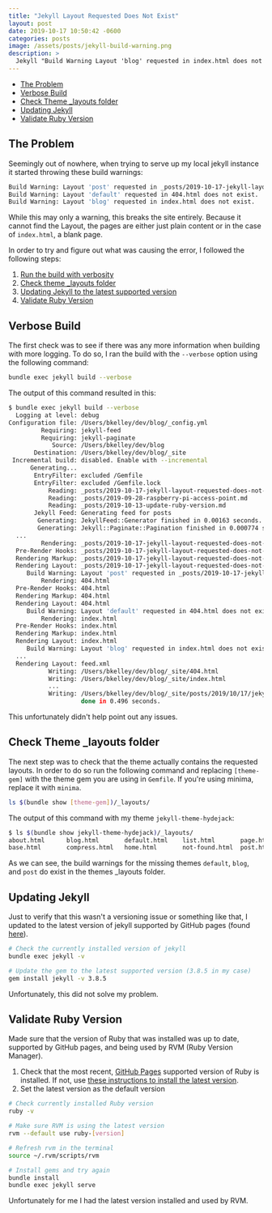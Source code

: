 ```yaml
---
title: "Jekyll Layout Requested Does Not Exist"
layout: post
date: 2019-10-17 10:50:42 -0600
categories: posts
image: /assets/posts/jekyll-build-warning.png
description: >
  Jekyll "Build Warning Layout 'blog' requested in index.html does not exist"
---
```


- [The Problem](#the-problem)
- [Verbose Build](#verbose-build)
- [Check Theme _layouts folder](#check-theme-_layouts-folder)
- [Updating Jekyll](#updating-jekyll)
- [Validate Ruby Version](#validate-ruby-version)

## The Problem

Seemingly out of nowhere, when trying to serve up my local jekyll instance it started throwing these build warnings:

```bash
Build Warning: Layout 'post' requested in _posts/2019-10-17-jekyll-layout-requested-does-not-exist.md does not exist.
Build Warning: Layout 'default' requested in 404.html does not exist.
Build Warning: Layout 'blog' requested in index.html does not exist.
```

While this may only a warning, this breaks the site entirely. Because it cannot find the Layout, the pages are either just plain content or in the case of `index.html`, a blank page.

In order to try and figure out what was causing the error, I followed the following steps:

1. [Run the build with verbosity](#verbose-build)
2. [Check theme _layouts folder](#check-theme-_layouts-folder)
3. [Updating Jekyll to the latest supported version](#updating-jekyll)
4. [Validate Ruby Version](#validate-ruby-version)

## Verbose Build

The first check was to see if there was any more information when building with more logging. To do so, I ran the build with the `--verbose` option using the following command:

```bash
bundle exec jekyll build --verbose
```

The output of this command resulted in this:

```bash
$ bundle exec jekyll build --verbose
  Logging at level: debug
Configuration file: /Users/bkelley/dev/blog/_config.yml
         Requiring: jekyll-feed
         Requiring: jekyll-paginate
            Source: /Users/bkelley/dev/blog
       Destination: /Users/bkelley/dev/blog/_site
 Incremental build: disabled. Enable with --incremental
      Generating...
       EntryFilter: excluded /Gemfile
       EntryFilter: excluded /Gemfile.lock
           Reading: _posts/2019-10-17-jekyll-layout-requested-does-not-exist.md
           Reading: _posts/2019-09-28-raspberry-pi-access-point.md
           Reading: _posts/2019-10-13-update-ruby-version.md
       Jekyll Feed: Generating feed for posts
        Generating: JekyllFeed::Generator finished in 0.00163 seconds.
        Generating: Jekyll::Paginate::Pagination finished in 0.000774 seconds.
  ...
         Rendering: _posts/2019-10-17-jekyll-layout-requested-does-not-exist.md
  Pre-Render Hooks: _posts/2019-10-17-jekyll-layout-requested-does-not-exist.md
  Rendering Markup: _posts/2019-10-17-jekyll-layout-requested-does-not-exist.md
  Rendering Layout: _posts/2019-10-17-jekyll-layout-requested-does-not-exist.md
     Build Warning: Layout 'post' requested in _posts/2019-10-17-jekyll-layout-requested-does-not-exist.md does not exist.
         Rendering: 404.html
  Pre-Render Hooks: 404.html
  Rendering Markup: 404.html
  Rendering Layout: 404.html
     Build Warning: Layout 'default' requested in 404.html does not exist.
         Rendering: index.html
  Pre-Render Hooks: index.html
  Rendering Markup: index.html
  Rendering Layout: index.html
     Build Warning: Layout 'blog' requested in index.html does not exist.
  ...
  Rendering Layout: feed.xml
           Writing: /Users/bkelley/dev/blog/_site/404.html
           Writing: /Users/bkelley/dev/blog/_site/index.html
           ...
           Writing: /Users/bkelley/dev/blog/_site/posts/2019/10/17/jekyll-layout-requested-does-not-exist.html
                    done in 0.496 seconds.
```

This unfortunately didn't help point out any issues.

## Check Theme _layouts folder

The next step was to check that the theme actually contains the requested layouts. In order to do so run the following command and replacing `[theme-gem]` with the theme gem you are using in `Gemfile`. If you're using minima, replace it with `minima`.

```bash
ls $(bundle show [theme-gem])/_layouts/
```

The output of this command with my theme `jekyll-theme-hydejack`:

```bash
$ ls $(bundle show jekyll-theme-hydejack)/_layouts/
about.html      blog.html       default.html    list.html       page.html       redirect.html
base.html       compress.html   home.html       not-found.html  post.html
```

As we can see, the build warnings for the missing themes `default`, `blog`, and `post` do exist in the themes _layouts folder.

## Updating Jekyll

Just to verify that this wasn't a versioning issue or something like that, I updated to the latest version of jekyll supported by GitHub pages (found [here](https://pages.github.com/versions/)).

```bash
# Check the currently installed version of jekyll
bundle exec jekyll -v

# Update the gem to the latest supported version (3.8.5 in my case)
gem install jekyll -v 3.8.5
```

Unfortunately, this did not solve my problem.

## Validate Ruby Version

Made sure that the version of Ruby that was installed was up to date, supported by GitHub pages, and being used by RVM (Ruby Version Manager).

1. Check that the most recent, [GitHub Pages](https://pages.github.com/versions/) supported version of Ruby is installed. If not, use [these instructions to install the latest version](http://blog.allpunsindented.com/posts/2019/10/13/update-ruby-version.html).
2. Set the latest version as the default version

```bash
# Check currently installed Ruby version
ruby -v

# Make sure RVM is using the latest version
rvm --default use ruby-[version]

# Refresh rvm in the terminal
source ~/.rvm/scripts/rvm

# Install gems and try again
bundle install
bundle exec jekyll serve
```

Unfortunately for me I had the latest version installed and used by RVM.


